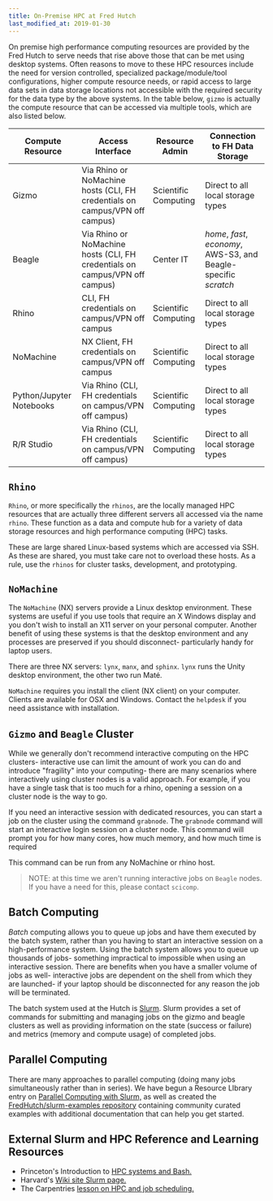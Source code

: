 ```yaml
---
title: On-Premise HPC at Fred Hutch
last_modified_at: 2019-01-30
---
```

On premise high performance computing resources are provided by the Fred Hutch to serve needs that rise above
those that can be met using desktop systems.  Often reasons to move
to these HPC resources include the need for version controlled, specialized
package/module/tool configurations, higher compute resource needs, or rapid
access to large data sets in data storage locations not accessible with the
required security for the data type by the above systems. In the table below,
`gizmo` is actually the compute resource that can be accessed via multiple
tools, which are also listed below.

Compute Resource | Access Interface | Resource Admin | Connection to FH Data Storage
--- | --- | --- | ---
Gizmo | Via Rhino or NoMachine hosts (CLI, FH credentials on campus/VPN off campus) | Scientific Computing | Direct to all local storage types
Beagle | Via Rhino or NoMachine hosts (CLI, FH credentials on campus/VPN off campus) | Center IT | _home_, _fast_, _economy_, AWS-S3, and Beagle-specific _scratch_
Rhino | CLI, FH credentials on campus/VPN off campus | Scientific Computing | Direct to all local storage types
NoMachine | NX Client, FH credentials on campus/VPN off campus | Scientific Computing | Direct to all local storage types
Python/Jupyter Notebooks | Via Rhino (CLI, FH credentials on campus/VPN off campus) | Scientific Computing | Direct to all local storage types
R/R Studio | Via Rhino (CLI, FH credentials on campus/VPN off campus) | Scientific Computing | Direct to all local storage types

## `Rhino`

`Rhino`, or more specifically the `rhinos`, are the locally managed HPC resources
that are actually three different servers all accessed via the name `rhino`.
These function as a data and compute hub for a variety of data storage
resources and high performance computing (HPC) tasks.

These are large shared Linux-based systems which are accessed via SSH.  As
these are shared, you must take care not to overload these hosts.  As a rule,
use the `rhinos` for cluster tasks, development, and prototyping.

## `NoMachine`

The `NoMachine` (NX) servers provide a Linux desktop environment. These systems
are useful if you use tools that require an X Windows display and you don't
wish to install an X11 server on your personal computer.  Another benefit of
using these systems is that the desktop environment and any processes are
preserved if you should disconnect- particularly handy for laptop users.

There are three NX servers: `lynx`, `manx`, and `sphinx`.  `lynx` runs the Unity desktop environment, the other two run Maté.

`NoMachine` requires you install the client (NX client) on your computer.  Clients are available for OSX and Windows.  Contact the `helpdesk` if you need assistance with installation.

## `Gizmo` and `Beagle` Cluster

While we generally don't recommend interactive computing on the HPC clusters-
interactive use can limit the amount of work you can do and introduce
"fragility" into your computing- there are many scenarios where interactively
using cluster nodes is a valid approach.  For example, if you have a single
task that is too much for a rhino, opening a session on a cluster node is the
way to go.

If you need an interactive session with dedicated resources, you can start a
job on the cluster using the command `grabnode`.  The `grabnode` command will
start an interactive login session on a cluster node.  This command will prompt
you for how many cores, how much memory, and how much time is required 

This command can be run from any NoMachine or rhino host.

> NOTE: at this time we aren't running interactive jobs on `Beagle` nodes.  If you have a need for this, please contact `scicomp`.

## Batch Computing

_Batch_ computing allows you to queue up jobs and have them executed by the batch system, rather than you having to start an interactive session on a high-performance system.  Using the batch system allows you to queue up thousands of jobs- something impractical to impossible when using an interactive session.  There are benefits when you have a smaller volume of jobs as well- interactive jobs are dependent on the shell from which they are launched- if your laptop should be disconnected for any reason the job will be terminated.

The batch system used at the Hutch is [Slurm](http://schedmd.com).  Slurm provides a set of commands for submitting and managing jobs on the gizmo and beagle clusters as well as providing information on the state (success or failure) and metrics (memory and compute usage) of completed jobs.

## Parallel Computing
There are many approaches to parallel computing (doing many jobs simultaneously rather than in series).  We have begun a Resource LIbrary entry on [Parallel Computing with Slurm,](/compdemos/cluster_parallel/) as well as created the [FredHutch/slurm-examples repository](https://github.com/FredHutch/slurm-examples) containing community curated examples with additional documentation that can help you get started.  

## External Slurm and HPC Reference and Learning Resources
- Princeton's Introduction to [HPC systems and Bash.](https://princetonuniversity.github.io/hpc_beginning_workshop/slurm/)
- Harvard's [Wiki site Slurm page.](https://wiki.rc.hms.harvard.edu/display/O2/Using+Slurm+Basic)
- The Carpentries [lesson on HPC and job scheduling.](https://hpc-carpentry.github.io/hpc-intro/)

